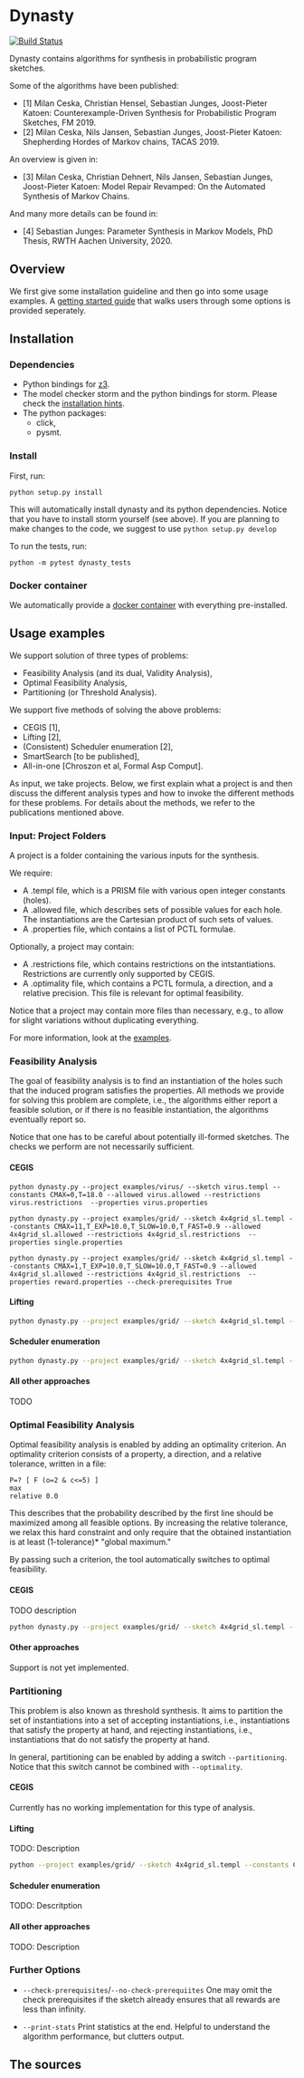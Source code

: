 Dynasty
=================================================
[![Build Status](https://travis-ci.org/moves-rwth/dynasty.svg?branch=master)](https://travis-ci.org/moves-rwth/dynasty)

Dynasty contains algorithms for synthesis in probabilistic program sketches.

Some of the algorithms have been published:
- [1] Milan Ceska, Christian Hensel, Sebastian Junges, Joost-Pieter Katoen: Counterexample-Driven Synthesis for Probabilistic Program Sketches, FM 2019.
- [2] Milan Ceska, Nils Jansen, Sebastian Junges, Joost-Pieter Katoen: Shepherding Hordes of Markov chains, TACAS 2019.

An overview is given in:
- [3] 	Milan Ceska, Christian Dehnert, Nils Jansen, Sebastian Junges, Joost-Pieter Katoen: Model Repair Revamped: On the Automated Synthesis of Markov Chains.

And many more details can be found in:
- [4] Sebastian Junges: Parameter Synthesis in Markov Models, PhD Thesis, RWTH Aachen University, 2020.

## Overview
We first give some installation guideline and then go into some usage examples.
A [getting started guide](https://github.com/moves-rwth/dynasty/blob/master/TUTORIAL.md) that walks users through some options is provided seperately.

## Installation

### Dependencies

- Python bindings for [z3](https://github.com/Z3Prover/z3).
- The model checker storm and the python bindings for storm. Please check the [installation hints](https://moves-rwth.github.io/stormpy/installation.html#installation-steps).
- The python packages:
  * click,
  * pysmt.

### Install

First, run: 

```
python setup.py install
```

This will automatically install dynasty and its python dependencies. Notice that you have to install storm yourself (see above).
If you are planning to make changes to the code, we suggest to use `python setup.py develop`

To run the tests, run:
```
python -m pytest dynasty_tests
```

### Docker container

We automatically provide a [docker container](https://hub.docker.com/r/movesrwth/dynasty) with everything pre-installed.


## Usage examples

We support solution of three types of problems:
 - Feasibility Analysis (and its dual, Validity Analysis),
 - Optimal Feasibility Analysis,
 - Partitioning (or Threshold Analysis).
 
We support five methods of solving the above problems:
 - CEGIS [1],
 - Lifting [2],
 - (Consistent) Scheduler enumeration [2],
 - SmartSearch [to be published],
 - All-in-one [Chroszon et al, Formal Asp Comput].

As input, we take projects. Below, we first explain what a project is and then discuss the different analysis types and how to invoke the different methods for these problems. 
For details about the methods, we refer to the publications mentioned above. 

### Input: Project Folders

A project is a folder containing the various inputs for the synthesis. 

We require:
- A .templ file, which is a PRISM file with various open integer constants (holes).
- A .allowed file, which describes sets of possible values for each hole. The instantiations are the Cartesian product of such sets of values.
- A .properties file, which contains a list of PCTL formulae.

Optionally, a project may contain: 
- A .restrictions file, which contains restrictions on the intstantiations. Restrictions are currently only supported by CEGIS.
- A .optimality file, which contains a PCTL formula, a direction, and a relative precision. This file is relevant for optimal feasibility.

Notice that a project may contain more files than necessary, e.g., to allow for slight variations without duplicating everything.

For more information, look at the [examples](examples/).

### Feasibility Analysis

The goal of feasibility analysis is to find an instantiation of the holes such that the induced program satisfies the properties.
All methods we provide for solving this problem are complete, i.e., the algorithms either report a feasible solution, or if there is no feasible instantiation, the algorithms eventually report so.

Notice that one has to be careful about potentially ill-formed sketches. The checks we perform are not necessarily sufficient.

#### CEGIS
```
python dynasty.py --project examples/virus/ --sketch virus.templ --constants CMAX=0,T=18.0 --allowed virus.allowed --restrictions virus.restrictions  --properties virus.properties
```
```
python dynasty.py --project examples/grid/ --sketch 4x4grid_sl.templ --constants CMAX=11,T_EXP=10.0,T_SLOW=10.0,T_FAST=0.9 --allowed 4x4grid_sl.allowed --restrictions 4x4grid_sl.restrictions  --properties single.properties 
```
```
python dynasty.py --project examples/grid/ --sketch 4x4grid_sl.templ --constants CMAX=1,T_EXP=10.0,T_SLOW=10.0,T_FAST=0.9 --allowed 4x4grid_sl.allowed --restrictions 4x4grid_sl.restrictions  --properties reward.properties --check-prerequisites True
```

#### Lifting
```bash
python dynasty.py --project examples/grid/ --sketch 4x4grid_sl.templ --properties reward.properties --constants "CMAX=400,T_EXP=7.7,T_FAST=0.6,T_SLOW=0.995" --allowed 4x4grid_sl.allowed lift
```

#### Scheduler enumeration
```bash
python dynasty.py --project examples/grid/ --sketch 4x4grid_sl.templ --properties reward.properties --constants "CMAX=400,T_EXP=7.7,T_FAST=0.6,T_SLOW=0.995" --allowed 4x4grid_sl.allowed cschedenum
```

#### All other approaches

TODO

### Optimal Feasibility Analysis
Optimal feasibility analysis is enabled by adding an optimality criterion.
An optimality criterion consists of a property, a direction, and a relative tolerance, written in a file:

```
P=? [ F (o=2 & c<=5) ]
max
relative 0.0
```
This describes that the probability described by the first line should be maximized among all feasible options.
By increasing the relative tolerance, we relax this hard constraint and only require that the 
obtained instantiation is at least (1-tolerance)* "global maximum."

By passing such a criterion, the tool automatically switches to optimal feasibility.

#### CEGIS

TODO description
```bash
python dynasty.py --project examples/grid/ --sketch 4x4grid_sl.templ --constants CMAX=11,T_EXP=10.0,T_SLOW=10.0,T_FAST=0.7 --allowed 4x4grid_sl.allowed --restrictions 4x4grid_sl.restrictions  --optimality fast_to_target.optimal --properties none.properties cegis
```

#### Other approaches

Support is not yet implemented.


### Partitioning 
This problem is also known as threshold synthesis.
It aims to partition the set of instantiations into a set of accepting 
instantiations, i.e., instantiations that satisfy the property at hand,
and rejecting instantiations, i.e., instantiations that do not satisfy the property at hand.

In general, partitioning can be enabled by adding a switch `--partitioning`. Notice that this switch
cannot be combined with `--optimality`.

#### CEGIS

Currently has no working implementation for this type of analysis.

#### Lifting

TODO: Description

```bash
python --project examples/grid/ --sketch 4x4grid_sl.templ --constants CMAX=11,T_EXP=10.0,T_SLOW=10.0,T_FAST=0.9 --allowed 4x4grid_sl.allowed --restrictions 4x4grid_sl.restrictions  --properties single.properties --partitioning lift
```

#### Scheduler enumeration

TODO: Descritption

#### All other approaches

TODO: Description

### Further Options

- `--check-prerequisites`/`--no-check-prerequiites` 
One may omit the check prerequisites if the sketch already ensures that all rewards are less than infinity.

- `--print-stats` 
Print statistics at the end. Helpful to understand the algorithm performance, but clutters output. 

## The sources
